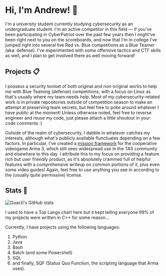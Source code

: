 <!--[Guac0's GitHub stats](https://github-readme-stats.vercel.app/api?username=Guac0&count_private=true&show_icons=true&theme=Gradient)
-->

# Hi, I'm Andrew! 👋

I'm a university student currently studying cybersecurity as an undergraduate student. I'm an active competitor in this field — if you've been participating in CyberPatriot over the past few years then I might've been right next to you on the scoreboards, and now that I'm in college I've jumped right into several live Red vs. Blue competitions as a Blue Teamer (aka: defense). I've experimented with some offensive tactics and CTF skills as well, and I plan to get involved there as well moving forward!

## Projects 📋

I possess a security toolset of both original and non-original works to help me with Blue Teaming (defense) competitions, with a focus on Linux as that's usually where my team needs help. Most of my cybersecurity-related work is in private repositories outside of competition season to make an attempt at preserving team secrets, but feel free to poke around whatever I have public at the moment! Unless otherwise noted, feel free to reverse engineer and reuse my code, just please attach a little shoutout in your code comments :)

Outside of the realm of cybersecurity, I dabble in whatever catches my interests, although what's publicly available flunctuates depending on a few factors. In particular, I've created a [mission framework](https://github.com/Guac0/TAS-Mission-Template) for the cooperative videogame Arma 3, which still sees widespread use in the TAS community and elsewhere to this day. I attribute this to my focus on providing a feature rich but user friendly product, as it's absolutely crammed full of helpful features with a comprehensive writeup on common portions of it, plus even some video guides! Again, feel free to use anything you see in according to the (usually quite permissive) license.

## Stats 💬

<!-- ![Top Langs](https://github-readme-stats.vercel.app/api/top-langs/?username=Guac0&langs_count=8&layout=compact)-->
![Guac0's GitHub stats](https://github-readme-stats-sigma-five.vercel.app/api?username=Guac0&count_private=true&show_icons=true&theme=dracula)

I used to have a Top Langs chart here but it kept telling everyone 99% of my projects were written in C++ for some reason...

Currently, I have projects using the following languages:
1. Python
2. Java
3. Bash
4. Batch (and some Powershell)
5. SQL
6. and finally, SQF (Status Quo Function, the scripting language that Arma uses).

<!-- ![Top Langs](https://github-readme-stats-sigma-five.vercel.app/api/top-langs/?username=Guac0&langs_count=8&layout=compact)
<!-- 
**Guac0/Guac0** is a ✨ _special_ ✨ repository because its `README.md` (this file) appears on your GitHub profile.

Here are some ideas to get you started:

- 🔭 I’m currently working on ...
- 🌱 I’m currently learning ...
- 👯 I’m looking to collaborate on ...
- 🤔 I’m looking for help with ...
- 💬 Ask me about ...
- 📫 How to reach me: ...
- 😄 Pronouns: ...
- ⚡ Fun fact: ...
-->
